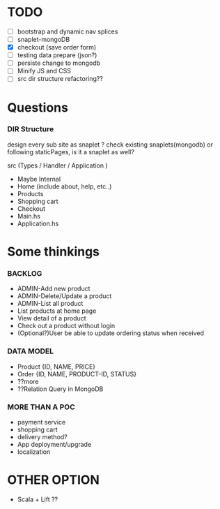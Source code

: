 # TODO
  - [ ] bootstrap and dynamic nav splices
  - [ ] snaplet-mongoDB
  - [X] checkout (save order form)
  - [ ] testing data prepare (json?)
  - [ ] persiste change to mongodb
  - [ ] Minify JS and CSS
  - [ ] src dir structure refactoring??

# Questions
### DIR Structure

design every sub site as snaplet ? check existing snaplets(mongodb)
or following  staticPages, is it a snaplet as well?

src (Types / Handler / Application )

  - Maybe Internal
  - Home (include about, help, etc..)
  - Products
  - Shopping cart
  - Checkout
  - Main.hs
  - Application.hs

# Some thinkings
### BACKLOG
  - ADMIN-Add new product
  - ADMIN-Delete/Update a product
  - ADMIN-List all product
  - List products at home page
  - View detail of a product
  - Check out a product without login
  - (Optional?)User be able to update ordering status when received

### DATA MODEL
  - Product {ID, NAME, PRICE}
  - Order {ID, NAME, PRODUCT-ID, STATUS}
  - ??more
  - ??Relation Query in MongoDB

### MORE THAN A POC
  - payment service
  - shopping cart
  - delivery method?
  - App deployment/upgrade
  - localization

# OTHER OPTION
  - Scala + Lift ??
